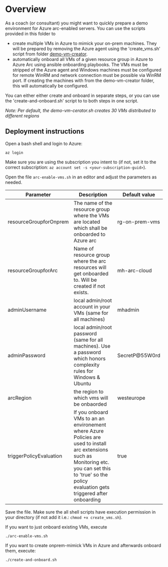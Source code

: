 # Overview
As a coach (or consultant) you might want to quickly prepare a demo environment for Azure arc-enabled servers. You can use the scripts provided in this folder to
- create multiple VMs in Azure to mimick your on-prem machines. They will be prepared by removing the Azure agent using the 'create_vms.sh' script from folder [demo-vm-creator](../demo-vm-creator/).
- automatically onboard all VMs of a given resource group in Azure to Azure Arc using ansible onboarding playbooks. The VMs must be stripped of the Azure agent and Windows machines must be configured for remote WinRM and network connection must be possible via WinRM port. If creating the machines with from the demo-vm-creator folder, this will automatically be configured. 

You can either either create and onboard in separate steps, or you can use the 'create-and-onboard.sh' script to to both steps in one script.

*Note: Per default, the demo-vm-cerator.sh creates 30 VMs distributed to different regions*

## Deployment instructions
Open a bash shell and login to Azure:
```shell
az login
```
Make sure you are using the subscription you intent to (if not, set it to the correct subscription: ```az account set -s <your-subscription-guid>```).

Open the file ```arc-enable-vms.sh``` in an editor and adjust the parameters as needed.

|Parameter        |Description    |Default value    |
|-----------------           |---------------|------------|
|resourceGroupforOnprem      |The name of the resource group where the VMs are located which shall be onboarded to Azure arc     |rg-on-prem-vms|
|resourceGroupforArc         |Name of resource group where the arc resources will get onboarded to. Will be created if not exists. |mh-arc-cloud|
|adminUsername          |local admin/root account in your VMs (same for all machines)|mhadmin|
|adminPassword          |local admin/root password (same for all machines). Use a password which honors complexity rules for Windows & Ubuntu|SecretP@55W0rd|
|arcRegion |the region to which vms will be onbaorded | westeurope |
|triggerPolicyEvaluation                |If you onboard VMs to an an environement where Azure Policies are used to install arc extensions such as Monitoring etc. you can set this to 'true' so the policy evaluation gets triggered after onboarding | true |

Save the file. Make sure the all shell scripts have execution permission in your directory (if not add it i.e.: ```chmod +x create_vms.sh```).

If you want to just onboard existing VMs, execute 
```shell
./arc-enable-vms.sh
```

If you want to create onprem-mimick VMs in Azure and afterwards onboard them, execute:
```shell
./create-and-onboard.sh
```

